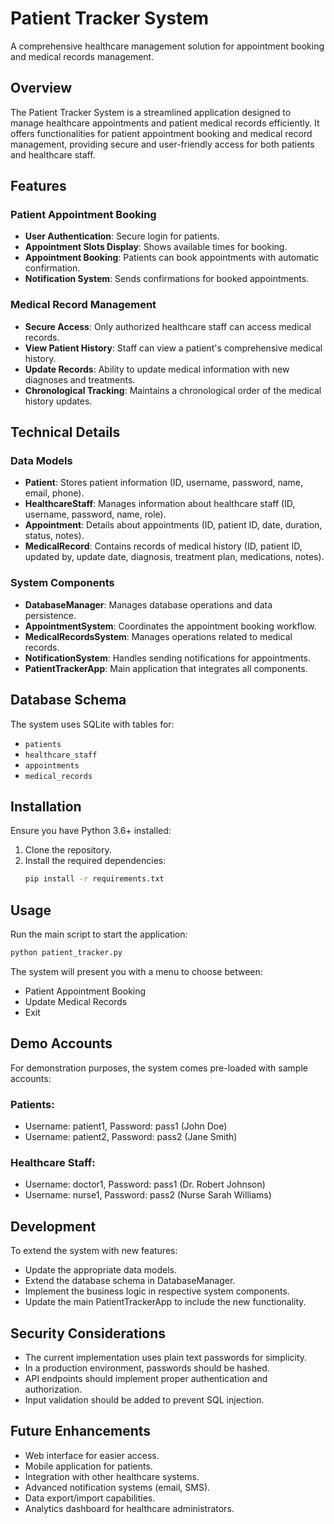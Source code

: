 
# Patient Tracker System

A comprehensive healthcare management solution for appointment booking and medical records management.

## Overview

The Patient Tracker System is a streamlined application designed to manage healthcare appointments and patient medical records efficiently. It offers functionalities for patient appointment booking and medical record management, providing secure and user-friendly access for both patients and healthcare staff.

## Features

### Patient Appointment Booking

- **User Authentication**: Secure login for patients.
- **Appointment Slots Display**: Shows available times for booking.
- **Appointment Booking**: Patients can book appointments with automatic confirmation.
- **Notification System**: Sends confirmations for booked appointments.

### Medical Record Management

- **Secure Access**: Only authorized healthcare staff can access medical records.
- **View Patient History**: Staff can view a patient's comprehensive medical history.
- **Update Records**: Ability to update medical information with new diagnoses and treatments.
- **Chronological Tracking**: Maintains a chronological order of the medical history updates.

## Technical Details

### Data Models

- **Patient**: Stores patient information (ID, username, password, name, email, phone).
- **HealthcareStaff**: Manages information about healthcare staff (ID, username, password, name, role).
- **Appointment**: Details about appointments (ID, patient ID, date, duration, status, notes).
- **MedicalRecord**: Contains records of medical history (ID, patient ID, updated by, update date, diagnosis, treatment plan, medications, notes).

### System Components

- **DatabaseManager**: Manages database operations and data persistence.
- **AppointmentSystem**: Coordinates the appointment booking workflow.
- **MedicalRecordsSystem**: Manages operations related to medical records.
- **NotificationSystem**: Handles sending notifications for appointments.
- **PatientTrackerApp**: Main application that integrates all components.

## Database Schema

The system uses SQLite with tables for:
- `patients`
- `healthcare_staff`
- `appointments`
- `medical_records`

## Installation

Ensure you have Python 3.6+ installed:
1. Clone the repository.
2. Install the required dependencies:
   ```bash
   pip install -r requirements.txt
   ```

## Usage

Run the main script to start the application:
```bash
python patient_tracker.py
```
The system will present you with a menu to choose between:
- Patient Appointment Booking
- Update Medical Records
- Exit

## Demo Accounts

For demonstration purposes, the system comes pre-loaded with sample accounts:

### Patients:
- Username: patient1, Password: pass1 (John Doe)
- Username: patient2, Password: pass2 (Jane Smith)

### Healthcare Staff:
- Username: doctor1, Password: pass1 (Dr. Robert Johnson)
- Username: nurse1, Password: pass2 (Nurse Sarah Williams)

## Development

To extend the system with new features:
- Update the appropriate data models.
- Extend the database schema in DatabaseManager.
- Implement the business logic in respective system components.
- Update the main PatientTrackerApp to include the new functionality.

## Security Considerations

- The current implementation uses plain text passwords for simplicity.
- In a production environment, passwords should be hashed.
- API endpoints should implement proper authentication and authorization.
- Input validation should be added to prevent SQL injection.

## Future Enhancements

- Web interface for easier access.
- Mobile application for patients.
- Integration with other healthcare systems.
- Advanced notification systems (email, SMS).
- Data export/import capabilities.
- Analytics dashboard for healthcare administrators.
